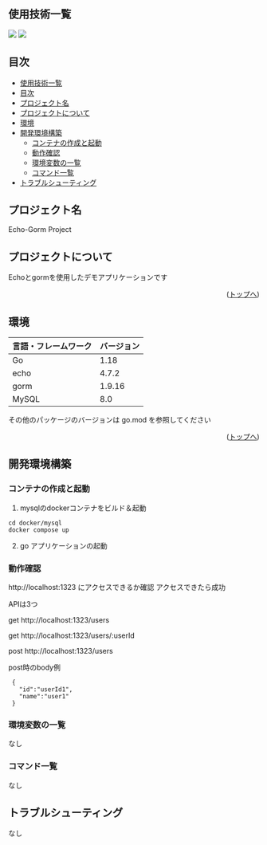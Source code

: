 <div id="top"></div>

## 使用技術一覧

<!-- シールド一覧 -->
<!-- 該当するプロジェクトの中から任意のものを選ぶ-->
<p style="display: inline">
  <img src="https://img.shields.io/badge/-Go-76E1FE.svg?logo=go&style=for-the-badge">
  <img src="https://img.shields.io/badge/-Docker-1488C6.svg?logo=docker&style=for-the-badge">
</p></p>

## 目次

- [使用技術一覧](#使用技術一覧)
- [目次](#目次)
- [プロジェクト名](#プロジェクト名)
- [プロジェクトについて](#プロジェクトについて)
- [環境](#環境)
- [開発環境構築](#開発環境構築)
  - [コンテナの作成と起動](#コンテナの作成と起動)
  - [動作確認](#動作確認)
  - [環境変数の一覧](#環境変数の一覧)
  - [コマンド一覧](#コマンド一覧)
- [トラブルシューティング](#トラブルシューティング)

<!-- プロジェクト名を記載 -->

## プロジェクト名

Echo-Gorm Project

<!-- プロジェクトについて -->

## プロジェクトについて

Echoとgormを使用したデモアプリケーションです


<p align="right">(<a href="#top">トップへ</a>)</p>

## 環境

<!-- 言語、フレームワーク、ミドルウェア、インフラの一覧とバージョンを記載 -->

| 言語・フレームワーク  | バージョン |
| --------------------- | ---------- |
| Go                    | 1.18       |
| echo                  | 4.7.2      |
| gorm                  | 1.9.16     |
| MySQL                 | 8.0        |

その他のパッケージのバージョンは go.mod を参照してください

<p align="right">(<a href="#top">トップへ</a>)</p>

## 開発環境構築

<!-- コンテナの作成方法、パッケージのインストール方法など、開発環境構築に必要な情報を記載 -->

### コンテナの作成と起動

1. mysqlのdockerコンテナをビルド＆起動
```
cd docker/mysql
docker compose up
```
2. go アプリケーションの起動

### 動作確認

http://localhost:1323 にアクセスできるか確認
アクセスできたら成功

APIは3つ

get  http://localhost:1323/users

get  http://localhost:1323/users/:userId

post http://localhost:1323/users

post時のbody例
```
 {
   "id":"userId1",
   "name":"user1"
 }
 ```

### 環境変数の一覧
なし

### コマンド一覧
なし

## トラブルシューティング
なし

